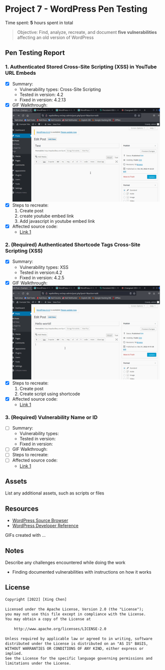 # Project 7 - WordPress Pen Testing

Time spent: **5** hours spent in total

> Objective: Find, analyze, recreate, and document **five vulnerabilities** affecting an old version of WordPress

## Pen Testing Report

### 1. Authenticated Stored Cross-Site Scripting (XSS) in YouTube URL Embeds

- [x] Summary: 
  - Vulnerability types: Cross-Site Scripting
  - Tested in version: 4.2
  - Fixed in version: 4.2.13
- [x] GIF Walkthrough:
![](https://github.com/XChen601/WordPress-Pen-Testing/blob/main/youtubeEmbedHack.gif)
- [x] Steps to recreate: 
  1. Create post
  2. create youtube embed link
  3. Add javascript in youtube embed link
- [x] Affected source code:
  - [Link 1](https://github.com/WordPress/WordPress/commit/419c8d97ce8df7d5004ee0b566bc5e095f0a6ca8)
  
### 2. (Required) Authenticated Shortcode Tags Cross-Site Scripting (XSS)

- [x] Summary: 
  - Vulnerability types: XSS
  - Tested in version:4.2
  - Fixed in version: 4.2.5
- [x] GIF Walkthrough: 
![](https://github.com/XChen601/WordPress-Pen-Testing/blob/main/shortcodeXSS.gif)
- [X] Steps to recreate: 
  1. Create post
  2. Create script using shortcode
- [X] Affected source code:
  - [Link 1](https://core.trac.wordpress.org/changeset/33549)

### 3. (Required) Vulnerability Name or ID

- [ ] Summary: 
  - Vulnerability types:
  - Tested in version:
  - Fixed in version: 
- [ ] GIF Walkthrough: 
- [ ] Steps to recreate: 
- [ ] Affected source code:
  - [Link 1](https://core.trac.wordpress.org/browser/tags/version/src/source_file.php)


## Assets

List any additional assets, such as scripts or files

## Resources

- [WordPress Source Browser](https://core.trac.wordpress.org/browser/)
- [WordPress Developer Reference](https://developer.wordpress.org/reference/)

GIFs created with  ...
<!-- Recommended GIF Tools:
[Kap](https://getkap.co/) for macOS
[ScreenToGif](https://www.screentogif.com/) for Windows
[peek](https://github.com/phw/peek) for Linux. -->

## Notes

Describe any challenges encountered while doing the work

- Finding documented vulnerabilities with instructions on how it works

## License

    Copyright [2022] [Xing Chen]

    Licensed under the Apache License, Version 2.0 (the "License");
    you may not use this file except in compliance with the License.
    You may obtain a copy of the License at

        http://www.apache.org/licenses/LICENSE-2.0

    Unless required by applicable law or agreed to in writing, software
    distributed under the License is distributed on an "AS IS" BASIS,
    WITHOUT WARRANTIES OR CONDITIONS OF ANY KIND, either express or implied.
    See the License for the specific language governing permissions and
    limitations under the License.
